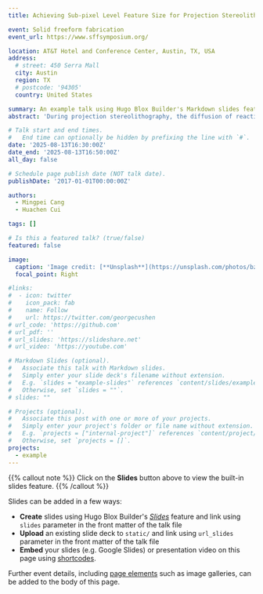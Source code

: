 ```yaml
---
title: Achieving Sub-pixel Level Feature Size for Projection Stereolithography via Precise Spatial and Temporal Control of Photopolymerization

event: Solid freeform fabrication
event_url: https://www.sffsymposium.org/

location: AT&T Hotel and Conference Center, Austin, TX, USA
address:
  # street: 450 Serra Mall
  city: Austin
  region: TX
  # postcode: '94305'
  country: United States

summary: An example talk using Hugo Blox Builder's Markdown slides feature.
abstract: 'During projection stereolithography, the diffusion of reaction agents and Gaussian pixel radiance make it challenging to 3D print features close to the nominal optical resolution. A multi-factor model that precisely predicts the photopolymerization process in temporal and spatial domain remain elusive. Here, we developed a reaction-diffusion model involving the effects of Gaussian pixel radiance, nanoparticle scattering, and radical diffusion to predict as well as visualize the reaction with sub-pixel level spatial resolution. Based on this model, we developed a novel grayscale compensation and segmentation exposure strategy, which, for the first time, enabled the fabrication of negative features of 0.8 pixel-size and positive features of 0.2 pixel-size. We also found it possible to achieve continuous production of parts with mere baseline top-down printing system, eliminating layer artifacts without the need of oxygen permeable membrane, nonreactive fluid bed or acoustic air-volume modulation. Our method successfully fabricates assembly-free planetary gears and microchannels.'

# Talk start and end times.
#   End time can optionally be hidden by prefixing the line with `#`.
date: '2025-08-13T16:30:00Z'
date_end: '2025-08-13T16:50:00Z'
all_day: false

# Schedule page publish date (NOT talk date).
publishDate: '2017-01-01T00:00:00Z'

authors:
  - Mingpei Cang
  - Huachen Cui

tags: []

# Is this a featured talk? (true/false)
featured: false

image:
  caption: 'Image credit: [**Unsplash**](https://unsplash.com/photos/bzdhc5b3Bxs)'
  focal_point: Right

#links:
#  - icon: twitter
#    icon_pack: fab
#    name: Follow
#    url: https://twitter.com/georgecushen
# url_code: 'https://github.com'
# url_pdf: ''
# url_slides: 'https://slideshare.net'
# url_video: 'https://youtube.com'

# Markdown Slides (optional).
#   Associate this talk with Markdown slides.
#   Simply enter your slide deck's filename without extension.
#   E.g. `slides = "example-slides"` references `content/slides/example-slides.md`.
#   Otherwise, set `slides = ""`.
# slides: ""

# Projects (optional).
#   Associate this post with one or more of your projects.
#   Simply enter your project's folder or file name without extension.
#   E.g. `projects = ["internal-project"]` references `content/project/deep-learning/index.md`.
#   Otherwise, set `projects = []`.
projects:
  - example
---
```


{{% callout note %}}
Click on the **Slides** button above to view the built-in slides feature.
{{% /callout %}}

Slides can be added in a few ways:

- **Create** slides using Hugo Blox Builder's [_Slides_](https://docs.hugoblox.com/reference/content-types/) feature and link using `slides` parameter in the front matter of the talk file
- **Upload** an existing slide deck to `static/` and link using `url_slides` parameter in the front matter of the talk file
- **Embed** your slides (e.g. Google Slides) or presentation video on this page using [shortcodes](https://docs.hugoblox.com/reference/markdown/).

Further event details, including [page elements](https://docs.hugoblox.com/reference/markdown/) such as image galleries, can be added to the body of this page.
